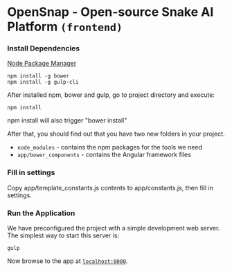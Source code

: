 # OpenSnap - Open-source Snake AI Platform `(frontend)`

### Install Dependencies

[Node Package Manager][npm]


```
npm install -g bower
npm install -g gulp-cli
```

After installed npm, bower and gulp, go to project directory and execute:

```
npm install
```

npm install will also trigger "bower install"

After that, you should find out that you have
two new folders in your project.

* `node_modules` - contains the npm packages for the tools we need
* `app/bower_components` - contains the Angular framework files

### Fill in settings
Copy app/template_constants.js contents to app/constants.js, then fill in settings.

### Run the Application

We have preconfigured the project with a simple development web server. The simplest way to start
this server is:

```
gulp
```

Now browse to the app at [`localhost:8000`][local-app-url].




[angularjs]: https://angularjs.org/
[bower]: http://bower.io/
[git]: https://git-scm.com/
[http-server]: https://github.com/indexzero/http-server
[jasmine]: https://jasmine.github.io/
[jdk]: https://wikipedia.org/wiki/Java_Development_Kit
[jdk-download]: http://www.oracle.com/technetwork/java/javase/downloads
[karma]: https://karma-runner.github.io/
[local-app-url]: http://localhost:8000/index.html
[node]: https://nodejs.org/
[npm]: https://www.npmjs.org/
[protractor]: http://www.protractortest.org/
[selenium]: http://docs.seleniumhq.org/
[travis]: https://travis-ci.org/
[travis-docs]: https://docs.travis-ci.com/user/getting-started

